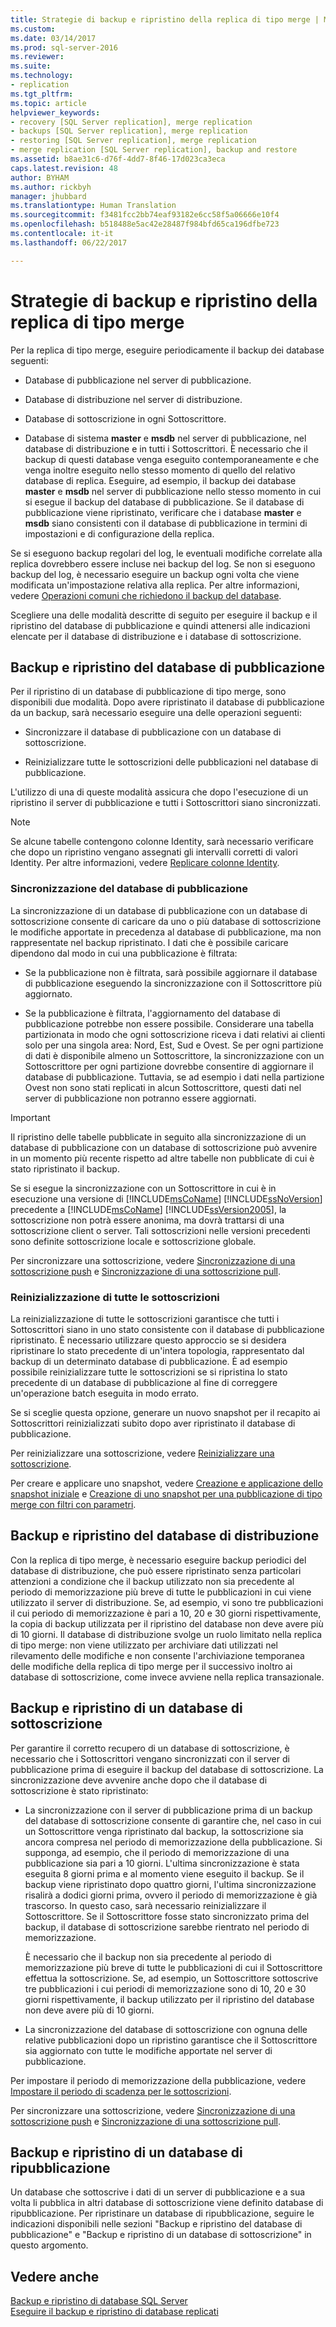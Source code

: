 ```yaml
---
title: Strategie di backup e ripristino della replica di tipo merge | Microsoft Docs
ms.custom: 
ms.date: 03/14/2017
ms.prod: sql-server-2016
ms.reviewer: 
ms.suite: 
ms.technology:
- replication
ms.tgt_pltfrm: 
ms.topic: article
helpviewer_keywords:
- recovery [SQL Server replication], merge replication
- backups [SQL Server replication], merge replication
- restoring [SQL Server replication], merge replication
- merge replication [SQL Server replication], backup and restore
ms.assetid: b8ae31c6-d76f-4dd7-8f46-17d023ca3eca
caps.latest.revision: 48
author: BYHAM
ms.author: rickbyh
manager: jhubbard
ms.translationtype: Human Translation
ms.sourcegitcommit: f3481fcc2bb74eaf93182e6cc58f5a06666e10f4
ms.openlocfilehash: b518488e5ac42e28487f984bfd65ca196dfbe723
ms.contentlocale: it-it
ms.lasthandoff: 06/22/2017

---
```

# <a name="strategies-for-backing-up-and-restoring-merge-replication"></a>Strategie di backup e ripristino della replica di tipo merge
  Per la replica di tipo merge, eseguire periodicamente il backup dei database seguenti:  
  
-   Database di pubblicazione nel server di pubblicazione.  
  
-   Database di distribuzione nel server di distribuzione.  
  
-   Database di sottoscrizione in ogni Sottoscrittore.  
  
-   Database di sistema **master** e **msdb** nel server di pubblicazione, nel database di distribuzione e in tutti i Sottoscrittori. È necessario che il backup di questi database venga eseguito contemporaneamente e che venga inoltre eseguito nello stesso momento di quello del relativo database di replica. Eseguire, ad esempio, il backup dei database **master** e **msdb** nel server di pubblicazione nello stesso momento in cui si esegue il backup del database di pubblicazione. Se il database di pubblicazione viene ripristinato, verificare che i database **master** e **msdb** siano consistenti con il database di pubblicazione in termini di impostazioni e di configurazione della replica.  
  
 Se si eseguono backup regolari del log, le eventuali modifiche correlate alla replica dovrebbero essere incluse nei backup del log. Se non si eseguono backup del log, è necessario eseguire un backup ogni volta che viene modificata un'impostazione relativa alla replica. Per altre informazioni, vedere [Operazioni comuni che richiedono il backup del database](../../../relational-databases/replication/administration/common-actions-requiring-an-updated-backup.md).  
  
 Scegliere una delle modalità descritte di seguito per eseguire il backup e il ripristino del database di pubblicazione e quindi attenersi alle indicazioni elencate per il database di distribuzione e i database di sottoscrizione.  
  
## <a name="backing-up-and-restoring-the-publication-database"></a>Backup e ripristino del database di pubblicazione  
 Per il ripristino di un database di pubblicazione di tipo merge, sono disponibili due modalità. Dopo avere ripristinato il database di pubblicazione da un backup, sarà necessario eseguire una delle operazioni seguenti:  
  
-   Sincronizzare il database di pubblicazione con un database di sottoscrizione.  
  
-   Reinizializzare tutte le sottoscrizioni delle pubblicazioni nel database di pubblicazione.  
  
 L'utilizzo di una di queste modalità assicura che dopo l'esecuzione di un ripristino il server di pubblicazione e tutti i Sottoscrittori siano sincronizzati.  
  
> [!NOTE]  
>  Se alcune tabelle contengono colonne Identity, sarà necessario verificare che dopo un ripristino vengano assegnati gli intervalli corretti di valori Identity. Per altre informazioni, vedere [Replicare colonne Identity](../../../relational-databases/replication/publish/replicate-identity-columns.md).  
  
### <a name="synchronizing-the-publication-database"></a>Sincronizzazione del database di pubblicazione  
 La sincronizzazione di un database di pubblicazione con un database di sottoscrizione consente di caricare da uno o più database di sottoscrizione le modifiche apportate in precedenza al database di pubblicazione, ma non rappresentate nel backup ripristinato. I dati che è possibile caricare dipendono dal modo in cui una pubblicazione è filtrata:  
  
-   Se la pubblicazione non è filtrata, sarà possibile aggiornare il database di pubblicazione eseguendo la sincronizzazione con il Sottoscrittore più aggiornato.  
  
-   Se la pubblicazione è filtrata, l'aggiornamento del database di pubblicazione potrebbe non essere possibile. Considerare una tabella partizionata in modo che ogni sottoscrizione riceva i dati relativi ai clienti solo per una singola area: Nord, Est, Sud e Ovest. Se per ogni partizione di dati è disponibile almeno un Sottoscrittore, la sincronizzazione con un Sottoscrittore per ogni partizione dovrebbe consentire di aggiornare il database di pubblicazione. Tuttavia, se ad esempio i dati nella partizione Ovest non sono stati replicati in alcun Sottoscrittore, questi dati nel server di pubblicazione non potranno essere aggiornati.  
  
> [!IMPORTANT]  
>  Il ripristino delle tabelle pubblicate in seguito alla sincronizzazione di un database di pubblicazione con un database di sottoscrizione può avvenire in un momento più recente rispetto ad altre tabelle non pubblicate di cui è stato ripristinato il backup.  
  
 Se si esegue la sincronizzazione con un Sottoscrittore in cui è in esecuzione una versione di [!INCLUDE[msCoName](../../../includes/msconame-md.md)] [!INCLUDE[ssNoVersion](../../../includes/ssnoversion-md.md)] precedente a [!INCLUDE[msCoName](../../../includes/msconame-md.md)] [!INCLUDE[ssVersion2005](../../../includes/ssversion2005-md.md)], la sottoscrizione non potrà essere anonima, ma dovrà trattarsi di una sottoscrizione client o server. Tali sottoscrizioni nelle versioni precedenti sono definite sottoscrizione locale e sottoscrizione globale.  
  
 Per sincronizzare una sottoscrizione, vedere [Sincronizzazione di una sottoscrizione push](../../../relational-databases/replication/synchronize-a-push-subscription.md) e [Sincronizzazione di una sottoscrizione pull](../../../relational-databases/replication/synchronize-a-pull-subscription.md).  
  
### <a name="reinitializing-all-subscriptions"></a>Reinizializzazione di tutte le sottoscrizioni  
 La reinizializzazione di tutte le sottoscrizioni garantisce che tutti i Sottoscrittori siano in uno stato consistente con il database di pubblicazione ripristinato. È necessario utilizzare questo approccio se si desidera ripristinare lo stato precedente di un'intera topologia, rappresentato dal backup di un determinato database di pubblicazione. È ad esempio possibile reinizializzare tutte le sottoscrizioni se si ripristina lo stato precedente di un database di pubblicazione al fine di correggere un'operazione batch eseguita in modo errato.  
  
 Se si sceglie questa opzione, generare un nuovo snapshot per il recapito ai Sottoscrittori reinizializzati subito dopo aver ripristinato il database di pubblicazione.  
  
 Per reinizializzare una sottoscrizione, vedere [Reinizializzare una sottoscrizione](../../../relational-databases/replication/reinitialize-a-subscription.md).  
  
 Per creare e applicare uno snapshot, vedere [Creazione e applicazione dello snapshot iniziale](../../../relational-databases/replication/create-and-apply-the-initial-snapshot.md) e [Creazione di uno snapshot per una pubblicazione di tipo merge con filtri con parametri](../../../relational-databases/replication/create-a-snapshot-for-a-merge-publication-with-parameterized-filters.md).  
  
## <a name="backing-up-and-restoring-the-distribution-database"></a>Backup e ripristino del database di distribuzione  
 Con la replica di tipo merge, è necessario eseguire backup periodici del database di distribuzione, che può essere ripristinato senza particolari attenzioni a condizione che il backup utilizzato non sia precedente al periodo di memorizzazione più breve di tutte le pubblicazioni in cui viene utilizzato il server di distribuzione. Se, ad esempio, vi sono tre pubblicazioni il cui periodo di memorizzazione è pari a 10, 20 e 30 giorni rispettivamente, la copia di backup utilizzata per il ripristino del database non deve avere più di 10 giorni. Il database di distribuzione svolge un ruolo limitato nella replica di tipo merge: non viene utilizzato per archiviare dati utilizzati nel rilevamento delle modifiche e non consente l'archiviazione temporanea delle modifiche della replica di tipo merge per il successivo inoltro ai database di sottoscrizione, come invece avviene nella replica transazionale.  
  
## <a name="backing-up-and-restoring-a-subscription-database"></a>Backup e ripristino di un database di sottoscrizione  
 Per garantire il corretto recupero di un database di sottoscrizione, è necessario che i Sottoscrittori vengano sincronizzati con il server di pubblicazione prima di eseguire il backup del database di sottoscrizione. La sincronizzazione deve avvenire anche dopo che il database di sottoscrizione è stato ripristinato:  
  
-   La sincronizzazione con il server di pubblicazione prima di un backup del database di sottoscrizione consente di garantire che, nel caso in cui un Sottoscrittore venga ripristinato dal backup, la sottoscrizione sia ancora compresa nel periodo di memorizzazione della pubblicazione. Si supponga, ad esempio, che il periodo di memorizzazione di una pubblicazione sia pari a 10 giorni. L'ultima sincronizzazione è stata eseguita 8 giorni prima e al momento viene eseguito il backup. Se il backup viene ripristinato dopo quattro giorni, l'ultima sincronizzazione risalirà a dodici giorni prima, ovvero il periodo di memorizzazione è già trascorso. In questo caso, sarà necessario reinizializzare il Sottoscrittore. Se il Sottoscrittore fosse stato sincronizzato prima del backup, il database di sottoscrizione sarebbe rientrato nel periodo di memorizzazione.  
  
     È necessario che il backup non sia precedente al periodo di memorizzazione più breve di tutte le pubblicazioni di cui il Sottoscrittore effettua la sottoscrizione. Se, ad esempio, un Sottoscrittore sottoscrive tre pubblicazioni i cui periodi di memorizzazione sono di 10, 20 e 30 giorni rispettivamente, il backup utilizzato per il ripristino del database non deve avere più di 10 giorni.  
  
-   La sincronizzazione del database di sottoscrizione con ognuna delle relative pubblicazioni dopo un ripristino garantisce che il Sottoscrittore sia aggiornato con tutte le modifiche apportate nel server di pubblicazione.  
  
 Per impostare il periodo di memorizzazione della pubblicazione, vedere [Impostare il periodo di scadenza per le sottoscrizioni](../../../relational-databases/replication/publish/set-the-expiration-period-for-subscriptions.md).  
  
 Per sincronizzare una sottoscrizione, vedere [Sincronizzazione di una sottoscrizione push](../../../relational-databases/replication/synchronize-a-push-subscription.md) e [Sincronizzazione di una sottoscrizione pull](../../../relational-databases/replication/synchronize-a-pull-subscription.md).  
  
## <a name="backing-up-and-restoring-a-republishing-database"></a>Backup e ripristino di un database di ripubblicazione  
 Un database che sottoscrive i dati di un server di pubblicazione e a sua volta li pubblica in altri database di sottoscrizione viene definito database di ripubblicazione. Per ripristinare un database di ripubblicazione, seguire le indicazioni disponibili nelle sezioni "Backup e ripristino del database di pubblicazione" e "Backup e ripristino di un database di sottoscrizione" in questo argomento.  
  
## <a name="see-also"></a>Vedere anche  
 [Backup e ripristino di database SQL Server](../../../relational-databases/backup-restore/back-up-and-restore-of-sql-server-databases.md)   
 [Eseguire il backup e ripristino di database replicati](../../../relational-databases/replication/administration/back-up-and-restore-replicated-databases.md)  
  
  
